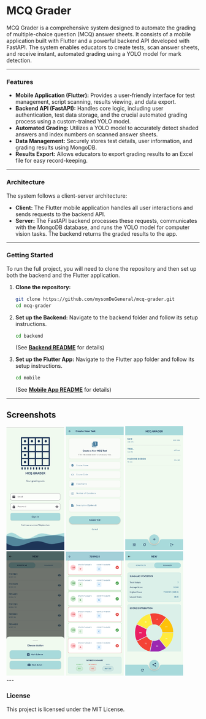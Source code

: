# MCQ Grader

MCQ Grader is a comprehensive system designed to automate the grading of multiple-choice question (MCQ) answer sheets. It consists of a mobile application built with Flutter and a powerful backend API developed with FastAPI. The system enables educators to create tests, scan answer sheets, and receive instant, automated grading using a YOLO model for mark detection.

---

### Features

-   **Mobile Application (Flutter):** Provides a user-friendly interface for test management, script scanning, results viewing, and data export.
-   **Backend API (FastAPI):** Handles core logic, including user authentication, test data storage, and the crucial automated grading process using a custom-trained YOLO model.
-   **Automated Grading:** Utilizes a YOLO model to accurately detect shaded answers and index numbers on scanned answer sheets.
-   **Data Management:** Securely stores test details, user information, and grading results using MongoDB.
-   **Results Export:** Allows educators to export grading results to an Excel file for easy record-keeping.

---

### Architecture

The system follows a client-server architecture:

-   **Client:** The Flutter mobile application handles all user interactions and sends requests to the backend API.
-   **Server:** The FastAPI backend processes these requests, communicates with the MongoDB database, and runs the YOLO model for computer vision tasks. The backend returns the graded results to the app.

---

### Getting Started

To run the full project, you will need to clone the repository and then set up both the backend and the Flutter application.

1.  **Clone the repository:**
    ```sh
    git clone https://github.com/mysomDeGeneral/mcq-grader.git
    cd mcq-grader
    ```

2.  **Set up the Backend:**
    Navigate to the backend folder and follow its setup instructions.
    ```sh
    cd backend
    ```
    (See [**Backend README**](./backend/README.md) for details)

3.  **Set up the Flutter App:**
    Navigate to the Flutter app folder and follow its setup instructions.
    ```sh
    cd mobile
    ```
    (See [**Mobile App README**](./mobile/README.md) for details)
---

## Screenshots

<div>
  <img src="./mobile/assets/images/login_com.example.mcq_marker.jpg" alt="Login Screen" width="30%"/>
  <img src="./mobile/assets/images/create_test_com.example.mcq_marker.jpg" alt="Create Test Screen" width="30%"/>
  <img src="./mobile/assets/images/view_tests_com.example.mcq_marker.jpg" alt="Test List Screen" width="30%"/>
  <img src="./mobile/assets/images/scan_com.example.mcq_marker.jpg" alt="Marking Screen" width="30%"/>
  <img src="./mobile/assets/images/detail_script_com.example.mcq_marker.jpg" alt="Script Details Screen" width="30%"/>
  <img src="./mobile/assets/images/summary_com.example.mcq_marker.jpg" alt="Test Summary Screen" width="30%"/>
</div>
---

### License

This project is licensed under the MIT License.
